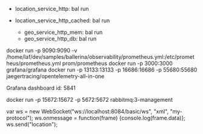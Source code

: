 * location_service_http: bal run

* location_service_http_cached: bal run
  - geo_service_http_mem: bal run
  - geo_service_http_db: bal run

docker run -p 9090:9090 -v /home/laf/dev/samples/ballerina/observability/prometheus.yml:/etc/prometheus/prometheus.yml prom/prometheus
docker run -p 3000:3000 grafana/grafana
docker run -p 13133:13133 -p 16686:16686 -p 55680:55680 jaegertracing/opentelemetry-all-in-one

Grafana dashboard id: 5841

docker run -p 15672:15672 -p 5672:5672 rabbitmq:3-management

var ws = new WebSocket("ws://localhost:8084/basic/ws", "xml", "my-protocol");
ws.onmessage = function(frame) {console.log(frame.data)};
ws.send("location");
